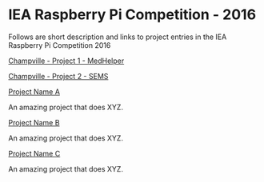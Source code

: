 # IEA Raspberry Pi Competition - 2016

Follows are short description and links to project entries in the IEA Raspberry Pi Competition 2016

[Champville - Project 1 - MedHelper](https://github.com/Competitions-Champville/MedHelper)

[Champville - Project 2 - SEMS](https://github.com/Competitions-Champville/SEMS)

[Project Name A](http://github.com/)

An amazing project that does XYZ.

[Project Name B](http://github.com/)

An amazing project that does XYZ.

[Project Name C](http://github.com/)

An amazing project that does XYZ.
